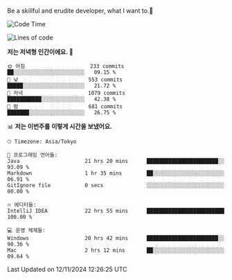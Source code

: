 Be a skillful and erudite developer, what I want to.👶

<!--START_SECTION:waka-->
![Code Time](http://img.shields.io/badge/Code%20Time-1%2C390%20hrs%2059%20mins-blue)

![Lines of code](https://img.shields.io/badge/%EC%A0%80%EB%8A%94%20%EC%97%AC%ED%83%9C%EA%B9%8C%EC%A7%80%20-883.3%20thousand%20%EC%A4%84%EC%9D%98%20%EC%BD%94%EB%93%9C%EB%A5%BC%20%EC%9E%91%EC%84%B1%ED%96%88%EC%96%B4%EC%9A%94.-blue)

**저는 저녁형 인간이에요. 🦉** 

```text
🌞 아침                     233 commits         ██░░░░░░░░░░░░░░░░░░░░░░░   09.15 % 
🌆 낮　                     553 commits         █████░░░░░░░░░░░░░░░░░░░░   21.72 % 
🌃 저녁                     1079 commits        ███████████░░░░░░░░░░░░░░   42.38 % 
🌙 밤　                     681 commits         ███████░░░░░░░░░░░░░░░░░░   26.75 % 
```


📊 **저는 이번주를 이렇게 시간을 보냈어요.** 

```text
🕑︎ Timezone: Asia/Tokyo

💬 프로그래밍 언어들: 
Java                     21 hrs 20 mins      ███████████████████████░░   93.09 % 
Markdown                 1 hr 35 mins        ██░░░░░░░░░░░░░░░░░░░░░░░   06.91 % 
GitIgnore file           0 secs              ░░░░░░░░░░░░░░░░░░░░░░░░░   00.00 % 

🔥 에디터들: 
IntelliJ IDEA            22 hrs 55 mins      █████████████████████████   100.00 % 

💻 운영 체제들: 
Windows                  20 hrs 42 mins      ███████████████████████░░   90.36 % 
Mac                      2 hrs 12 mins       ██░░░░░░░░░░░░░░░░░░░░░░░   09.64 % 
```


 Last Updated on 12/11/2024 12:26:25 UTC
<!--END_SECTION:waka-->
